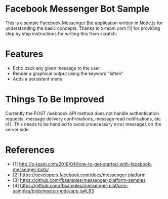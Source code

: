 # Facebook Messenger Bot Sample

This is a sample Facebook Messenger Bot application written in Node.js for understanding the basic concepts. Thanks to x-team.com [1] for providing step by step instructions for writing this from scratch.

# Features

- Echo back any given message to the user
- Render a graphical output using the keyword "kitten"
- Adds a persistent menu

# Things To Be Improved

Currently the POST /webhook API method does not handle authentication requests, message delivery confirmations, message read notifications, etc [4]. This needs to be handled to avoid unnecessary error messages on the server side.

# References
- [1] http://x-team.com/2016/04/how-to-get-started-with-facebook-messenger-bots/
- [2] https://developers.facebook.com/docs/messenger-platform
- [3] https://github.com/fbsamples/messenger-platform-samples
- [4] https://github.com/fbsamples/messenger-platform-samples/blob/master/node/app.js#L83
